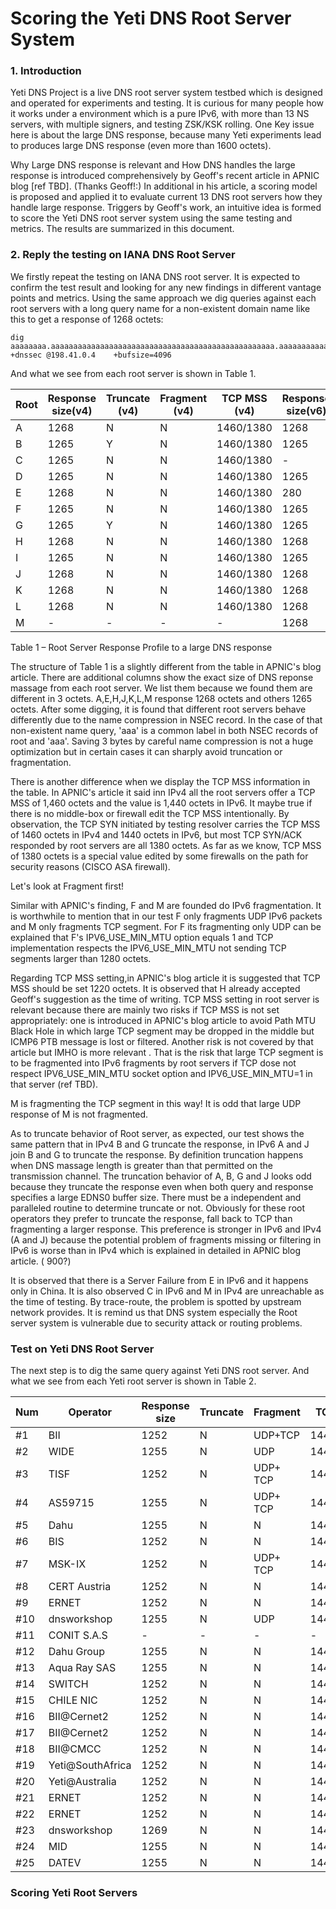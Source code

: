 
# Scoring the Yeti DNS Root Server System

### 1. Introduction

Yeti DNS Project is a live DNS root server system testbed which is designed and operated for experiments and testing. It is curious for many people how it works under a environment which is a pure IPv6, with more than 13 NS servers, with multiple signers, and testing ZSK/KSK rolling. One Key issue here is about the large DNS response, because many Yeti experiments lead to produces large DNS response (even more than 1600 octets).


Why Large DNS response is relevant and How DNS handles the large response is introduced comprehensively by Geoff's recent article in APNIC blog [ref TBD]. (Thanks Geoff!:) In additional in his article, a scoring model is proposed and applied it to evaluate current 13 DNS root servers how they handle large response. Triggers by Geoff's work, an intuitive idea is formed to score the Yeti DNS root server system using the same testing and metrics. The results are summarized in this document. 


### 2. Reply the testing on IANA DNS Root Server

We firstly repeat the testing on IANA DNS root server. It is expected to confirm the test result and looking for any new findings in different vantage points and metrics. Using the same approach we dig queries against each root servers with a long query name for a non-existent domain name like this to get a response of 1268 octets:

    dig aaaaaaaa.aaaaaaaaaaaaaaaaaaaaaaaaaaaaaaaaaaaaaaaaaaaaaaaaaa.aaaaaaaaaaaaaaaaaaaaaaaaaaaaaaaaaaaaaaaaaaaaaaaaaaaaaaaaaaaaaaa.aaaaaaaaaaaaaaaaaaaaaaaaaaaaaaaaaaaaaaaaaaaaaaaaaaaaaaaaaaaaaaa.aaaaaaaaaaaaaaaaaaaaaaaaaaaaaaaaaaaaaaaaaaaaaaaaaaaaaaaaaaaaaaa +dnssec @198.41.0.4    +bufsize=4096

And what we see from each root server is shown in Table 1.


| Root | Response size(v4) | Truncate (v4)| Fragment (v4) | TCP MSS (v4) |Response size(v6) | Truncate (v6) | Fragment (v6) | TCP MSS (v6)|
|---|---|---|---|---|---|---|---|---|
|A|1268|N|N|1460/1380|1268|Y(900)|N|1440/1380|
|B|1265|Y|N|1460/1380|1265|Y|N|1440/1380|
|C|1265|N|N|1460/1380|-|-|-|-|
|D|1265|N|N|1460/1380|1265|N|N|1440/1380|
|E|1268|N|N|1460/1380|280|ServFail|ServFail|ServFail|
|F|1265|N|N|1460/1380|1265|N|UDP|1440/1380|
|G|1265|Y|N|1460/1380|1265|Y|N|1440/1380|
|H|1268|N|N|1460/1380|1268|N|N|1440/1220|
|I|1265|N|N|1460/1380|1265|N|N|1440/1380|
|J|1268|N|N|1460/1380|1268|Y(900)|N|1440/1380|
|K|1268|N|N|1460/1380|1268|N|N|1440/1380|
|L|1268|N|N|1460/1380|1268|N|N|1440/1380|
|M|-|-|-|-|1268|N|TCP|1440/1380|
Table 1 – Root Server Response Profile to a large DNS response

The structure of Table 1 is a slightly different from the table in APNIC's blog article. There are additional columns show the exact size of DNS reponse massage from each root server. We list them because we found them are different in 3 octets. A,E,H,J,K,L,M response 1268 octets and others 1265 octets. After some digging, it is found that different root servers behave differently due to the name compression in NSEC record.  In the case of that non-existent name query, 'aaa' is a common label in both NSEC records of root and 'aaa'. Saving 3 bytes by careful name compression is not a huge optimization but in certain cases it can sharply avoid truncation or fragmentation.   

There is another difference when we display the TCP MSS information in the table. In APNIC's article it said inn IPv4 all the root servers offer a TCP MSS of 1,460 octets and the value is 1,440 octets in IPv6. It maybe true if there is no middle-box or firewall edit the TCP MSS intentionally. By observation, the TCP SYN initiated by testing resolver carries the TCP MSS of 1460 octets in IPv4 and 1440 octets in IPv6, but most TCP SYN/ACK responded by root servers are all 1380 octets. As far as we know, TCP MSS of 1380 octets is a special value edited by some firewalls on the path for security reasons (CISCO ASA firewall). 

Let's look at Fragment first! 

Similar with APNIC's finding, F and M are founded do IPv6 fragmentation. It is worthwhile to mention that in our test F only fragments UDP IPv6 packets and M only fragments TCP segment. For F its fragmenting only UDP can be explained that F's IPV6_USE_MIN_MTU option equals 1 and TCP implementation respects the IPV6_USE_MIN_MTU  not sending TCP segments larger than 1280 octets. 

Regarding TCP MSS setting,in APNIC's blog article it is suggested that TCP MSS should be set 1220 octets. It is observed that H already accepted Geoff's suggestion as the time of writing. TCP MSS setting in root server is relevant because there are mainly two risks if TCP MSS is not set appropriately: one is introduced in APNIC's blog article to avoid Path MTU Black Hole in which large TCP segment may be dropped in the middle but ICMP6 PTB message is lost or filtered. Another risk is not covered by that article but IMHO is more relevant . That is the risk that large TCP segment is to be fragmented into IPv6 fragments by root servers if TCP dose not respect IPV6_USE_MIN_MTU socket option and IPV6_USE_MIN_MTU=1 in that server (ref TBD). 

M is fragmenting the TCP segment in this way! It is odd that large UDP response of M  is not fragmented.

As to truncate behavior of Root server, as expected, our test shows the same pattern that in IPv4 B and G truncate the response, in IPv6 A and J join B and G to truncate the response. By definition truncation happens when DNS massage length is greater than that permitted on the transmission channel. The truncation behavior of A, B, G and J  looks odd because they truncate the response even when both query and response specifies a large EDNS0 buffer size. There must be a independent and paralleled routine to determine truncate or not. Obviously for these root operators they prefer to  truncate the response, fall back to TCP than fragmenting a larger response. This preference is stronger in IPv6 and IPv4 (A and J) because the potential problem of fragments missing or filtering in IPv6 is worse than in IPv4 which is explained in detailed in APNIC blog article. ( 900?)

It is observed that there is a Server Failure from E in IPv6 and it happens only in China. It is also observed C in IPv6 and M in IPv4 are unreachable as the time of testing. By trace-route, the problem is spotted by upstream network provides. It is remind us that DNS system especially the Root server system is vulnerable due to security attack or routing problems.

### Test on Yeti DNS Root Server

The next step is to dig the same query against Yeti DNS root server. And what we see from each Yeti root server is shown in Table 2.

| Num  |Operator|Response size|Truncate| Fragment |TCP MSS|
|------|----|-------------|--------|--------- |-------|
|#1   |BII | 1252      |  N    |UDP+TCP |	1440/1380|
|#2   |WIDE| 1255      |  N    |UDP     | 1440/1220|
|#3   |TISF| 1252      |  N    |UDP+ TCP|	1440/1440|
|#4   |AS59715| 1255    |  N    |UDP+ TCP  | 1440/1380|
|#5   |Dahu| 1255      |  N    |N		  |	1440/1440|
|#6   |BIS | 1252      |  N    |N|	1440/1440|
|#7   |MSK-IX | 1252      |  N    |UDP+ TCP|	1440/1440|
|#8   |CERT Austria | 1252      |  N    |N|	1440/1440|
|#9   |ERNET | 1252      |  N    |N|	1440/1440|
|#10   |dnsworkshop | 1255      |  N    |UDP|	1440/1440|
|#11   |CONIT S.A.S | -      |  -    |-|	-|
|#12   |Dahu Group | 1255      |  N    |N|	1440/1440|
|#13   |Aqua Ray SAS| 1255      |  N    |N|	1440/1380|
|#14   |SWITCH| 1252      |  N    |N|	1440/1220|
|#15   |CHILE NIC | 1252      |  N    |N|	1440/1440|
|#16   |BII@Cernet2| 1252      |  N    |N|	1440/1380|
|#17   |BII@Cernet2 | 1252      |  N    |N|	1440/1380|
|#18   |BII@CMCC | 1252      |  N    |N|	1440/1380|
|#19   |Yeti@SouthAfrica| 1252      |  N    |N|	1440/1440|
|#20   |Yeti@Australia | 1252      |  N    |N|	1440/1440|
|#21   |ERNET| 1252      |  N    |N|	1440/1380|
|#22   |ERNET| 1252      |  N    |N|	1440/1440|
|#23   |dnsworkshop | 1269      |  N    |N|	1440/1440|
|#24   |MID | 1255      |  N    |N|	1440/1440|
|#25   |DATEV | 1255      |  N    |N|	1440/1380|





### Scoring Yeti Root Servers




